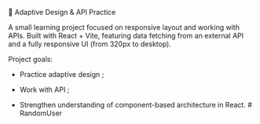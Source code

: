📱 Adaptive Design & API Practice

A small learning project focused on responsive layout and working with APIs.
Built with React + Vite, featuring data fetching from an external API and a fully responsive UI (from 320px to desktop).

Project goals:

- Practice adaptive design ;

- Work with API ;

- Strengthen understanding of component-based architecture in React.
#   R a n d o m U s e r 
 
 
